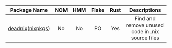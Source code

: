 
| Package Name | NOM | HMM | Flake | Rust | Descriptions |
| :----------: | :-: | :-: | :---: | :--: | :----------: |
| [deadnix](https://github.com/astro/deadnix)([nixpkgs](https://github.com/NixOS/nixpkgs/blob/nixos-unstable/pkgs/development/tools/deadnix/default.nix)) | No | No | PO | Yes | Find and remove unused code in .nix source files |
